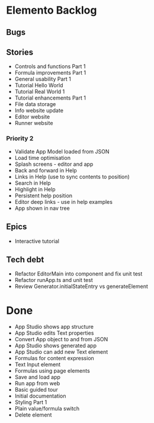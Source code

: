 Elemento Backlog
================

Bugs
----


Stories
-------
- Controls and functions Part 1
- Formula improvements Part 1
- General usability Part 1
- Tutorial Hello World
- Tutorial Real World 1
- Tutorial enhancements Part 1
- File data storage
- Info website update
- Editor website
- Runner website

### Priority 2
- Validate App Model loaded from JSON
- Load time optimisation
- Splash screens - editor and app
- Back and forward in Help
- Links in Help (use to sync contents to position)
- Search in Help
- Highlight in Help
- Persistent help position
- Editor deep links - use in help examples
- App shown in nav tree

Epics
-----

- Interactive tutorial

Tech debt
---------

- Refactor EditorMain into component and fix unit test
- Refactor runApp.ts and unit test
- Review Generator.initialStateEntry vs generateElement

Done
====

- App Studio shows app structure
- App Studio edits Text properties
- Convert App object to and from JSON
- App Studio shows generated app
- App Studio can add new Text element
- Formulas for content expression
- Text Input element
- Formulas using page elements
- Save and load app
- Run app from web
- Basic guided tour
- Initial documentation
- Styling Part 1
- Plain value/formula switch
- Delete element
